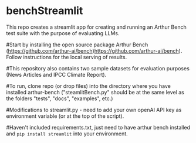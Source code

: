 # benchStreamlit
This repo creates a streamlit app for creating and running an Arthur Bench test suite with the purpose of evaluating LLMs. 

#Start by installing the open source package Arthur Bench (https://github.com/arthur-ai/bench)https://github.com/arthur-ai/bench). Follow instructions for the local serving of results. 

#This repository also contains two sample datasets for evaluation purposes (News Articles and IPCC Climate Report). 

#To run, clone repo (or drop files) into the directory where you have installed arthur-bench ("steamlitBench.py" should be at the same level as the folders "tests", "docs", "examples", etc.)

#Modifications to streamlit.py - need to add your own openAI API key as environment variable (or at the top of the script). 

#Haven't included requirements.txt, just need to have arthur bench installed and ```pip install streamlit``` into your environment. 

